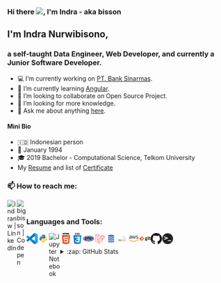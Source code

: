 ### Hi there <img src="https://cdn.jsdelivr.net/gh/Readme-Workflows/Readme-Icons@main/icons/gifs/wave.gif">, I'm Indra - aka bisson<!-- (https://indranw.herokuapp.com) -->

## I'm Indra Nurwibisono,

<!-- [![Twitter Follow](https://img.shields.io/twitter/follow/blank_sda?color=1DA1F2&logo=twitter&style=for-the-badge)](https://twitter.com/intent/follow?original_referer=https%3A%2F%2Fgithub.com%2Fblank_sda&screen_name=blank_sda) -->

### a self-taught <b>Data Engineer</b>, <b>Web Developer</b>, and currently a Junior Software Developer.

- 💻 I’m currently working on [PT. Bank Sinarmas](https://www.banksinarmas.com).
- 🌱 I’m currently learning [Angular](https://angular.io/).
- 👯 I’m looking to collaborate on Open Source Project.
- 🤔 I’m looking for more knowledge.
- 💬 Ask me about anything [here](https://github.com/bigbisson/bigbisson/issues).

#### Mini Bio

- 🇮🇩 Indonesian person
- 🎂 January 1994
- 🎓 2019 Bachelor - Computational Science, Telkom University
- My [Resume] and list of [Certificate]

### 📫 How to reach me:

[<img align="left" alt="indranw | LinkedIn" width="22px" src="https://cdn.jsdelivr.net/npm/simple-icons@v3/icons/linkedin.svg" />][linkedin]
<!--[<img align="left" alt="blank_sda | Twitter" width="22px" src="https://cdn.jsdelivr.net/npm/simple-icons@v3/icons/twitter.svg" />][twitter]
[<img align="left" alt="blank_sda | Youtube" width="22px" src="https://cdn.jsdelivr.net/npm/simple-icons@v3/icons/youtube.svg" />][youtube]-->
[<img align="left" alt="bigbisson | Codepen" width="22px" src="https://cdn.jsdelivr.net/npm/simple-icons@v3/icons/codepen.svg" />][codepen]

<br />

### Languages and Tools:

<img align="left" alt="Visual Studio Code" width="26px" src="https://raw.githubusercontent.com/github/explore/80688e429a7d4ef2fca1e82350fe8e3517d3494d/topics/visual-studio-code/visual-studio-code.png">
<img align="left" alt="Python" width="26px" src="https://raw.githubusercontent.com/github/explore/80688e429a7d4ef2fca1e82350fe8e3517d3494d/topics/python/python.png">
<img align="left" alt="Jupyter Notebook" width="26px" src="https://upload.wikimedia.org/wikipedia/commons/thumb/3/38/Jupyter_logo.svg/1200px-Jupyter_logo.svg.png">
<img align="left" alt="HTML5" width="26px" src="https://raw.githubusercontent.com/github/explore/80688e429a7d4ef2fca1e82350fe8e3517d3494d/topics/html/html.png">
<img align="left" alt="CSS3" width="26px" src="https://raw.githubusercontent.com/github/explore/80688e429a7d4ef2fca1e82350fe8e3517d3494d/topics/css/css.png">
<img align="left" alt="PHP" width="26px" src="https://raw.githubusercontent.com/github/explore/80688e429a7d4ef2fca1e82350fe8e3517d3494d/topics/php/php.png">
<img align="left" alt="Laravel" width="26px" src="https://raw.githubusercontent.com/github/explore/80688e429a7d4ef2fca1e82350fe8e3517d3494d/topics/laravel/laravel.png">
<img align="left" alt="SQL" width="26px" src="https://raw.githubusercontent.com/github/explore/80688e429a7d4ef2fca1e82350fe8e3517d3494d/topics/sql/sql.png">
<img align="left" alt="MySQL" width="26px" src="https://raw.githubusercontent.com/github/explore/80688e429a7d4ef2fca1e82350fe8e3517d3494d/topics/mysql/mysql.png">
<img align="left" alt="AWS" width="26px" src="https://raw.githubusercontent.com/github/explore/80688e429a7d4ef2fca1e82350fe8e3517d3494d/topics/aws/aws.png">
<img align="left" alt="Git" width="26px" src="https://raw.githubusercontent.com/github/explore/80688e429a7d4ef2fca1e82350fe8e3517d3494d/topics/git/git.png">
<img align="left" alt="GitHub" width="26px" src="https://raw.githubusercontent.com/github/explore/78df643247d429f6cc873026c0622819ad797942/topics/github/github.png">
<img align="left" alt="Terminal" width="26px" src="https://raw.githubusercontent.com/github/explore/80688e429a7d4ef2fca1e82350fe8e3517d3494d/topics/terminal/terminal.png">
<br>
&nbsp;
<details>
<summary>:zap: GitHub Stats</summary>
<a href="https://github.com/anuraghazra/github-readme-stats">
<img align="center" src="https://github-readme-stats.anuraghazra1.vercel.app/api?username=bigbisson&show_icons=true&include_all_commits=true&theme=material" alt="Anurag's github stats" />
</a>

<br>

<a href="https://github.com/anuraghazra/github-readme-stats">
  <!-- Change the `github-readme-stats.anuraghazra1.vercel.app` to `github-readme-stats.vercel.app`  -->
  <img align="center" src="https://github-readme-stats.anuraghazra1.vercel.app/api/top-langs/?username=bigbisson&layout=compact&theme=material" />
</a>

_NOTE: Most Used languages does not indicate my skill level or something like that, it's a github metric of which languages i have the most code on github, it's a new feature of [github-readme-stats](https://github.com/anuraghazra/github-readme-stats)_

</details>

[linkedin]: https://www.linkedin.com/in/indranw/
[twitter]: https://twitter.com/blank_sda
[youtube]: https://www.youtube.com/channel/UCnoeHiOEtvEY-l841vqBRGA
[codepen]: https://codepen.io/bigbisson
[repl]: https://repl.it/@bigbisson
[resume]: https://drive.google.com/file/d/1QS5ikfUfg2E7lC-RR5slpaIdHGYmSi3Z/view?usp=sharing
[certificate]: https://drive.google.com/drive/folders/15lD6647HgE1cB6lNAxEcWbwi3AjPhq6I?usp=sharing
